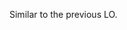 <panel type="warning" header="**`W3.7` Can avoid unsafe coding practices :star::star:**" expandable no-close>

<panel type="warning" header="`W3.7a` Can explain the need for avoiding error-prone shortcuts :star::star:" expandable>
  <include src="../../book/codeQuality/avoidShortcuts/introduction/full.md" />
</panel>

<panel type="warning" header="`W3.7b` Can follow basic guidelines for avoiding unsafe shortcuts :star::star:" expandable>
  <include src="../../book/codeQuality/avoidShortcuts/basic/full.md" />
  <panel header=":dart: Evidence" expanded>

<include src="outcome-readability.md#common-evidence" />

  </panel>
</panel>


<panel type="info" header="`W3.7c` Can follow intermediate guidelines for avoiding unsafe shortcuts :star::star::star:" expandable>
  <include src="../../book/codeQuality/avoidShortcuts/intermediate/full.md" />
  <panel header=":dart: Evidence" expanded>

Similar to the previous LO.

  </panel>
</panel>

</panel>
